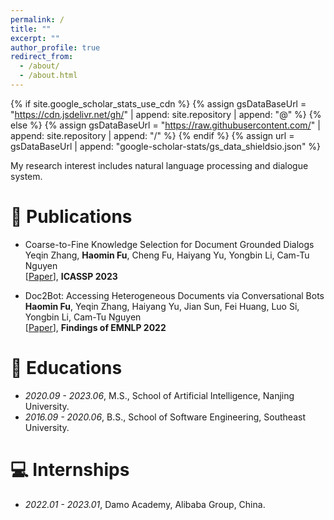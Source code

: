 ```yaml
---
permalink: /
title: ""
excerpt: ""
author_profile: true
redirect_from: 
  - /about/
  - /about.html
---
```


{% if site.google_scholar_stats_use_cdn %}
{% assign gsDataBaseUrl = "https://cdn.jsdelivr.net/gh/" | append: site.repository | append: "@" %}
{% else %}
{% assign gsDataBaseUrl = "https://raw.githubusercontent.com/" | append: site.repository | append: "/" %}
{% endif %}
{% assign url = gsDataBaseUrl | append: "google-scholar-stats/gs_data_shieldsio.json" %}

<span class='anchor' id='about-me'></span>

[//]: # (Lorem ipsum dolor sit amet, consectetur adipiscing elit. Vivamus ornare aliquet ipsum, ac tempus justo dapibus sit amet. Suspendisse condimentum, libero vel tempus mattis, risus risus vulputate libero, elementum fermentum mi neque vel nisl. Maecenas facilisis maximus dignissim. Curabitur mattis vulputate dui, tincidunt varius libero luctus eu. Mauris mauris nulla, scelerisque eget massa id, tincidunt congue felis. Sed convallis tempor ipsum rhoncus viverra. Pellentesque nulla orci, accumsan volutpat fringilla vitae, maximus sit amet tortor. Aliquam ultricies odio ut volutpat scelerisque. Donec nisl nisl, porttitor vitae pharetra quis, fringilla sed mi. Fusce pretium dolor ut aliquam consequat. Cras volutpat, tellus accumsan mattis molestie, nisl lacus tempus massa, nec malesuada tortor leo vel quam. Aliquam vel ex consectetur, vehicula leo nec, efficitur eros. Donec convallis non urna quis feugiat.)

My research interest includes natural language processing and dialogue system.

[//]: # (# 🔥 News)

[//]: # (- *2022.02*: &nbsp;🎉🎉 Lorem ipsum dolor sit amet, consectetur adipiscing elit. Vivamus ornare aliquet ipsum, ac tempus justo dapibus sit amet. )

[//]: # (- *2022.02*: &nbsp;🎉🎉 Lorem ipsum dolor sit amet, consectetur adipiscing elit. Vivamus ornare aliquet ipsum, ac tempus justo dapibus sit amet. )

# 📝 Publications
- Coarse-to-Fine Knowledge Selection for Document Grounded Dialogs \
Yeqin Zhang, **Haomin Fu**, Cheng Fu, Haiyang Yu, Yongbin Li, Cam-Tu Nguyen \
[[Paper](https://arxiv.org/pdf/2302.11849)], **ICASSP 2023**

- Doc2Bot: Accessing Heterogeneous Documents via Conversational Bots \
**Haomin Fu**, Yeqin Zhang, Haiyang Yu, Jian Sun, Fei Huang, Luo Si, Yongbin Li, Cam-Tu Nguyen \
[[Paper](https://arxiv.org/pdf/2210.11060)], **Findings of EMNLP 2022**

  
# 📖 Educations
- *2020.09 - 2023.06*, M.S., School of Artificial Intelligence, Nanjing University.
- *2016.09 - 2020.06*, B.S., School of Software Engineering, Southeast University.

# 💻 Internships
- *2022.01 - 2023.01*, Damo Academy, Alibaba Group, China.